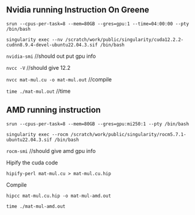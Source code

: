 ## Nvidia running Instruction On Greene
`srun --cpus-per-task=8 --mem=80GB --gres=gpu:1 --time=04:00:00 --pty /bin/bash`

`singularity exec --nv /scratch/work/public/singularity/cuda12.2.2-cudnn8.9.4-devel-ubuntu22.04.3.sif /bin/bash`

`nvidia-smi` //should out put gpu info

`nvcc -V` //should give 12.2

`nvcc mat-mul.cu -o mat-mul.out` //compile

`time ./mat-mul.out` //time

## AMD running instruction
`srun --cpus-per-task=8 --mem=80GB --gres=gpu:mi250:1 --pty /bin/bash`

`singularity exec --rocm /scratch/work/public/singularity/rocm5.7.1-ubuntu22.04.3.sif /bin/bash`

`rocm-smi` //should give amd gpu info

Hipify the cuda code

`hipify-perl mat-mul.cu > mat-mul.cu.hip`

Compile

`hipcc mat-mul.cu.hip -o mat-mul-amd.out`

`time ./mat-mul-amd.out`

